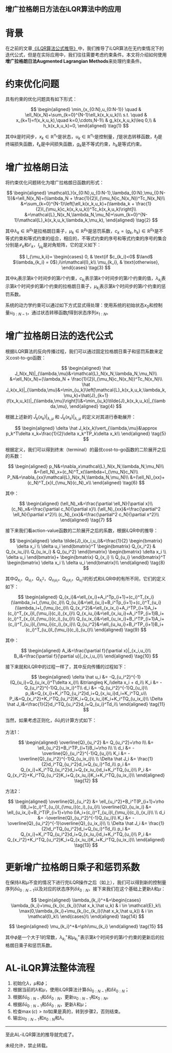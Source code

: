 ## 增广拉格朗日方法在iLQR算法中的应用

<script>
    window.MathJax = {
        tex: {
            inlineMath: [['$', '$'], ['\\(', '\\)']],
            displayMath: [['$$', '$$'], ['\\[', '\\]']],
            processEscapes: true,
            tags: 'ams'
        },
        svg: {
            fontCache: 'global'
        }
    };
</script>
<script src="https://polyfill.io/v3/polyfill.min.js?features=es6"></script>
<script id="MathJax-script" async src="https://cdn.jsdelivr.net/npm/mathjax@3/es5/tex-svg.js"></script>
<style>
    .MathJax {
        -webkit-font-smoothing: antialiased;
        -moz-osx-font-smoothing: grayscale;
    }
</style>


# 背景

在之前的文章[《iLQR算法公式推导》](https://xinyukhan.github.io/2023/10/12/iLQR算法公式推导)中，我们推导了iLQR算法在无约束情况下的迭代公式，但是在实际应用中，我们往往需要考虑约束条件。本文将介绍如何使用**增广拉格朗日法Augmented Lagrangian Methods**来处理约束条件。

# 约束优化问题

具有约束的优化问题具有如下形式：

$$
\begin{aligned}
\min_{x_{0:N},u_{0:N-1}} \quad & \ell_N(x_N)+\sum_{k=0}^{N-1}\ell_k(x_k,u_k)\\
s.t. \quad & x_{k+1}=f(x_k,u_k),\quad k=0,\cdots,N-1\\
& g_k(x_k,u_k)\leq 0,\\
& h_k(x_k,u_k)=0,
\end{aligned}
\tag{1}
$$

其中$k$是时间步，$x_k\in\mathbb{R}^{n_x}$是状态，$u_k\in\mathbb{R}^{n_u}$是控制量，$f$是状态转移函数，$\ell_f$是终端损失函数，$\ell_k$是中间损失函数，$g_k$是不等式约束，$h_k$是等式约束。

# 增广拉格朗日法

将约束优化问题转化为增广拉格朗日函数的形式：

$$
\begin{aligned}
\mathcal{L}(x_{0:N},u_{0:N-1},\lambda_{0:N},\mu_{0:N-1})&=\ell_N(x_N)+(\lambda_N + \frac{1}{2}I_{\mu_N}c_N(x_N))^Tc_N(x_N)\\
&+\sum_{k=0}^{N-1}\left[\ell_k(x_k,u_k)+(\lambda_k + \frac{1}{2}I_{\mu_k}c_k(x_k,u_k))^Tc_k(x_k,u_k)\right]\\
&=\mathcal{L}_N(x_N,\lambda_N,\mu_N)+\sum_{k=0}^{N-1}\mathcal{L}_k(x_k,u_k,\lambda_k,\mu_k),
\end{aligned}
\tag{2}
$$

其中$\lambda_k\in\mathbb{R}^{p_k}$是拉格朗日乘子，$\mu_k\in\mathbb{R}^{p_k}$是惩罚系数，$c_k=(g_k,h_k)\in\mathbb{R}^{p_k}$是不等式约束和等式约束的组合，相应的，不等式约束的序号和等式约束的序号的集合分别是$\mathcal{I}_k$和$\mathcal{E}_k$，$I_{\mu_k}$是对角矩阵，它的定义如下：

$$
I_{\mu_k,ii}= \begin{cases}
0, & \text{if $c_{k_i}<0$ $\land$ $\lambda_{k_i} = 0$},i\in\mathcal{I}_k\\
\mu_{k_i}, & \text{otherwise},
\end{cases}
\tag{3}
$$

其中$k_i$表示第$k$个时间步的第$i$个约束，$c_{k_i}$表示第$k$个时间步的第$i$个约束的值，$\lambda_{k_i}$表示第$k$个时间步的第$i$个约束的拉格朗日乘子，$\mu_{k_i}$表示第$k$个时间步的第$i$个约束的惩罚系数。

系统的动力学约束可以通过如下方式显式得处理：使用系统的初始状态$x_0$和控制量$u_{0:N-1}$，通过状态转移函数$f$得到状态序列$x_{1:N}$。

# 增广拉格朗日法的迭代公式

根据iLQR算法的反向传播过程，我们可以通过固定拉格朗日乘子和惩罚系数来定义cost-to-go函数：

$$
\begin{aligned}
\hat J_N(x_N)|_{\lambda,\mu}&=\mathcal{L}_N(x_N,\lambda_N,\mu_N)\\
&=\ell_N(x_N)+(\lambda_N + \frac{1}{2}I_{\mu_N}c_N(x_N))^Tc_N(x_N)\\
\hat J_k(x_k)|_{\lambda,\mu}&=\min_{u_k}\left[\mathcal{L}_k(x_k,u_k,\lambda_k,\mu_k)+\hat{J}_{k+1}(f(x_k,u_k))|_{\lambda,\mu}\right]\\&=\min_{u_k}\tilde{J}_k(x_k,u_k)|_{\lambda,\mu},
\end{aligned}
\tag{4}
$$

根据上述新的 $\hat J_k(x_k)\vert_{\lambda,\mu}$ 和 $\tilde J_k(x_k)\vert_{\lambda,\mu}$ 的定义对其进行泰勒展开：

$$
\begin{aligned}
\delta \hat J_k(x_k)\vert_{\lambda,\mu}&\approx p_k^T\delta x_k+\frac{1}{2}\delta x_k^TP_k\delta x_k\\
\end{aligned}
\tag{5}
$$

根据定义，我们可以得到终末（terminal）的最优cost-to-go函数的二阶展开之后的系数：

$$
\begin{aligned}
p_N&=\nabla_x\mathcal{L}_N(x_N,\lambda_N,\mu_N)\\
&=(\ell_N)_x+(c_N)^T_x(\lambda+I_{\mu_N}c_N)\\
P_N&=\nabla_{xx}\mathcal{L}_N(x_N,\lambda_N,\mu_N)\\
&=(\ell_N)_{xx}+(c_N)^T_{x}I_{\mu_N}(c_N)_x\\
\end{aligned}
\tag{6}
$$

其中：

$$
\begin{aligned}
(\ell_N)_x&=\frac{\partial \ell_N}{\partial x}\\
(c_N)_x&=\frac{\partial c_N}{\partial x}\\
(\ell_N)_{xx}&=\frac{\partial^2 \ell_N}{\partial x^2}\\
(c_N)_{xx}&=\frac{\partial^2 c_N}{\partial x^2}\\
\end{aligned}
\tag{7}
$$

接下来我们看action-value函数的二阶展开之后的系数，根据iLQR中的推导：

$$
\begin{aligned}
\delta \tilde{J}_i(x_i,u_i)&=\frac{1}{2}
\begin{bmatrix}
\delta x_i \\ \delta u_i
\end{bmatrix}^T
\begin{bmatrix}
Q_{x_i^2} & Q_{x_iu_i}\\
Q_{u_ix_i} & Q_{u_i^2}
\end{bmatrix}
\begin{bmatrix}
\delta x_i \\ \delta u_i
\end{bmatrix}+
\begin{bmatrix}
Q_{x_i} \\ Q_{u_i}
\end{bmatrix}^T
\begin{bmatrix}
\delta x_i \\ \delta u_i
\end{bmatrix}\\
\end{aligned}
\tag{8}
$$

其中$Q_{x_i}$，$Q_{u_i}$，$Q_{x_i^2}$，$Q_{x_iu_i}$，$Q_{u_ix_i}$，$Q_{u_i^2}$的形式和iLQR中的有所不同，它们的定义如下：

$$
\begin{aligned} 
    Q_{x_i}&=\ell_{x_i}+A_i^Tp_{i+1}+(c_i)^T_{x_i}(\lambda_i+I_{\mu_i}c_i)\\ 
    Q_{u_i}&=\ell_{u_i}+B_i^Tp_{i+1}+(c_i)^T_{u_i}(\lambda_i+I_{\mu_i}c_i)\\ 
    Q_{x_i^2}&=\ell_{x_ix_i}+A_i^TP_{i+1}A_i+(c_i)^T_{x_i}I_{\mu_i}(c_i)_{x_i}\\ 
    Q_{x_iu_i}&=\ell_{x_iu_i}+A_i^TP_{i+1}B_i+(c_i)^T_{x_i}I_{\mu_i}(c_i)_{u_i}\\ 
    Q_{u_ix_i}&=\ell_{u_ix_i}+B_i^TP_{i+1}A_i+(c_i)^T_{u_i}I_{\mu_i}(c_i)_{x_i}\\ 
    Q_{u_i^2}&=\ell_{u_iu_i}+B_i^TP_{i+1}B_i+(c_i)^T_{u_i}I_{\mu_i}(c_i)_{u_i}\\ 
\end{aligned} 
\tag{9} 
$$

其中：

$$
\begin{aligned}
A_i&=\frac{\partial f}{\partial x}|_{x_i,u_i}\\
B_i&=\frac{\partial f}{\partial u}|_{x_i,u_i}\\
\end{aligned}
\tag{10}
$$

接下来就和iLQR中的过程一样了，其中反向传播的过程如下：

$$
\begin{aligned}
\delta \hat u_i &= -Q_{u_i^2}^{-1}(Q_{u_i}+Q_{u_ix_i}^T\delta x_i)\\
&\triangleq K_i\delta x_i + d_i\\
K_i &= -Q_{u_i^2}^{-1}Q_{u_ix_i}^T\\
d_i &= -Q_{u_i^2}^{-1}Q_{u_i}\\
p_i&=Q_{x_i}+K_i^TQ_{u_i^2}d_i+Q_{x_iu_i}d_i+K_i^TQ_u\\
P_i&=Q_{x_i^2}+K_i^TQ_{u_i^2}K_i+Q_{x_iu_i}K_i+K_i^TQ_{u_ix_i}\\
\Delta \hat J_i&=\frac{1}{2}d_i^TQ_{u_i^2}d_i+Q_{u_i}^Td_i\\
\end{aligned}
\tag{11}
$$

当然，如果考虑正则化，$\delta \hat u_i$的计算方式如下：


方法1：

$$
\begin{aligned}
\overline{Q}_{u_i^2} &= Q_{u_i^2}+\rho I\\
&= \ell_{u_i^2}+B_i^TP_{i+1}B_i+\rho I\\
\\
d_i &= -\overline{Q}_{u_i^2}^{-1}Q_{u_i}\\
K_i &= -\overline{Q}_{u_i^2}^{-1}Q_{u_ix_i}\\
\\
\Delta \hat J_i &= \frac{1}{2}d_i^TQ_{u_i^2}d_i+Q_{u_i}^Td_i\\
p_i &= Q_{x_i}+K_i^TQ_{u_i^2}d_i+Q_{x_iu_i}d_i+K_i^TQ_{u_i}\\
P_i &= Q_{x_i^2}+K_i^TQ_{u_i^2}K_i+Q_{x_iu_i}K_i+K_i^TQ_{u_ix_i}\\
\end{aligned}
\tag{12}
$$

方法2：

$$
\begin{aligned}
\overline{Q}_{u_i^2} &= \ell_{u_i^2}+B_i^T(P_{i+1}+\rho I)B_i+(c_i)^T_{u_i}I_{\mu_i}(c_i)_{u_i}\\ \overline{Q}_{u_ix_i} &= \ell_{u_ix_i}+B_i^T(P_{i+1}+\rho I)A_i+(c_i)^T_{u_i}I_{\mu_i}(c_i)_{x_i}\\
\\
d_i &= -\overline{Q}_{u_i^2}^{-1}Q_{u_i}\\
K_i &= -\overline{Q}_{u_i^2}^{-1}\overline{Q}_{u_ix_i}\\
\\
\Delta \hat J_i &= \frac{1}{2}d_i^TQ_{u_i^2}d_i+Q_{u_i}^Td_i\\
p_i &= Q_{x_i}+K_i^TQ_{u_i^2}d_i+Q_{x_iu_i}d_i+K_i^TQ_{u_i}\\
P_i &= Q_{x_i^2}+K_i^TQ_{u_i^2}K_i+Q_{x_iu_i}K_i+K_i^TQ_{u_ix_i}\\
\end{aligned}
\tag{13}
$$

# 更新增广拉格朗日乘子和惩罚系数

在保持$\lambda$和$\mu$不变的情况下进行完iLQR操作之后（如上），我们可以得到新的控制量序列$\delta \hat u_{0:N-1}$以及对应的状态序列$\delta \hat x_{0:N}$，接下来我们在这个基础上更新$\lambda$和$\mu$：

$$
\begin{aligned}
\lambda_{k_i}^+&=\begin{cases}
\lambda_{k_i}+\mu_{k_i}c_{k_i}(\hat x_k,\hat u_k) & i \in \mathcal{E}_k\\
\max(0,\lambda_{k_i}+\mu_{k_i}c_{k_i}(\hat x_k,\hat u_k)) & i \in \mathcal{I}_k\\
\end{cases}\\
\end{aligned}
\tag{14}
$$

$$
\begin{aligned}
\mu_{k_i}^+&=\phi\mu_{k_i}
\end{aligned}
\tag{15}
$$

其中$\phi$是一个大于1的常数，$\lambda_{k_i}^+$和$\mu_{k_i}^+$表示第$k$个时间步的第$i$个约束的更新后的拉格朗日乘子和惩罚系数。

# AL-iLQR算法整体流程

1. 初始化$\lambda$，$\mu$和$\phi$；
2. 根据当前的$\lambda$和$\mu$，使用iLQR算法计算$\delta \hat u_{0:N-1}$和$\delta \hat x_{0:N}$；
4. 根据$\delta \hat u_{0:N-1}$和$\delta \hat x_{0:N}$，更新$u_{0:N-1}$和$x_{0:N}$。
5. 根据$\delta \hat u_{0:N-1}$和$\delta \hat x_{0:N}$，更新$\lambda$和$\mu$；
6. 检查$\max(c) > tol$如果是真的，转到步骤2，否则结束。
7. 输出$u_{0:N-1}$和$x_{0:N}$和$\lambda$。

---

至此AL-iLQR算法的推导就完成了。


未经允许，禁止转载。
